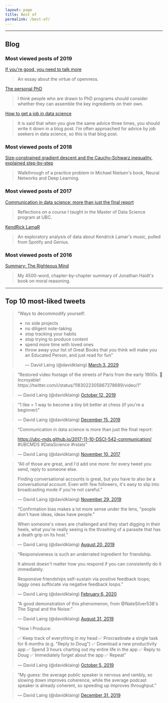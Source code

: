 ```yaml
---
layout: page
title: Best of
permalink: /best-of/
---
```


---------


## Blog

### Most viewed posts of 2019

[If you're good, you need to talk more](https://davidklaing.com/blog/2019/07/09/talk-more.html)

> An essay about the virtue of openness.

[The personal PhD](https://davidklaing.com/blog/2019/07/16/personal-phd.html)

> I think people who are drawn to PhD programs should consider whether they can assemble the key ingredients on their own.

[How to get a job in data science](https://davidklaing.com/blog/2019/04/11/how-to-get-a-job-in-data-science.html)

> It is said that when you give the same advice three times, you should write it down in a blog post. I’m often approached for advice by job seekers in data science, so this is that blog post.

### Most viewed posts of 2018

[Size-constrained gradient descent and the Cauchy-Schwarz inequality, explained step-by-step](https://davidklaing.com/blog/2018/11/27/step-by-step.html)

> Walkthrough of a practice problem in Michael Nielsen's book, Neural Networks and Deep Learning.

### Most viewed posts of 2017

[Communication in data science: more than just the final report](https://davidklaing.com/blog/2017/11/10/communication-in-data-science.html)

> Reflections on a course I taught in the Master of Data Science program at UBC.

[KendRick LamaR](https://davidklaing.com/blog/2017/05/07/kendrick-lamar-data-science.html)

> An exploratory analysis of data about Kendrick Lamar's music, pulled from Spotify and Genius.

### Most viewed posts of 2016

[Summary: The Righteous Mind](https://davidklaing.com/blog/books/summaries/2016/09/01/the-righteous-mind.html)

> My 4500-word, chapter-by-chapter summary of Jonathan Haidt's book on moral reasoning.

-----------------

## Top 10 most-liked tweets

<blockquote class="twitter-tweet" data-lang="en"><p lang="en" dir="ltr">“Ways to decommodify yourself:

- no side projects
- no diligent note-taking
- stop tracking your habits
- stop trying to produce content
- spend more time with loved ones
- throw away your list of Great Books that you think will make you an Educated Person, and just read for fun”</p>&mdash; David Laing (@davidklaing) <a href="https://twitter.com/davidklaing/status/1234746395610898432">March 3, 2029</a></blockquote>

<blockquote class="twitter-tweet" data-lang="en"><p lang="en" dir="ltr">“Restored video footage of the streets of Paris from the early 1900s. 🤯 Incroyable! https://twitter.com/i/status/1183022305867378689/video/1”</p>&mdash; David Laing (@davidklaing) <a href="https://twitter.com/davidklaing/status/1183022305867378689">October 12, 2019</a></blockquote>

<blockquote class="twitter-tweet" data-lang="en"><p lang="en" dir="ltr">“1 like = 1 way to become a tiny bit better at chess (if you're a beginner)”</p>&mdash; David Laing (@davidklaing) <a href="https://twitter.com/davidklaing/status/1206117217911205888">December 15, 2019</a></blockquote>

<blockquote class="twitter-tweet" data-lang="en"><p lang="en" dir="ltr">“Communication in data science is more than just the final report:

https://ubc-mds.github.io/2017-11-10-DSCI-542-communication/ #UBCMDS #DataScience #rstats”</p>&mdash; David Laing (@davidklaing) <a href="https://twitter.com/davidklaing/status/929157739414036480">November 10, 2017</a></blockquote>

<blockquote class="twitter-tweet" data-lang="en"><p lang="en" dir="ltr">“All of those are great, and I'd add one more: for every tweet you send, reply to someone else.

Finding conversational accounts is great, but you have to also *be* a conversational account. Even with few followers, it's easy to slip into broadcasting mode if you're not careful.”</p>&mdash; David Laing (@davidklaing) <a href="https://twitter.com/davidklaing/status/1200467236101578752">November 29, 2019</a></blockquote>

<blockquote class="twitter-tweet" data-lang="en"><p lang="en" dir="ltr">“Confirmation bias makes a lot more sense under the lens, "people don't have ideas, ideas have people."

When someone's views are challenged and they start digging in their heels, what you're really seeing is the thrashing of a parasite that has a death grip on its host.”</p>&mdash; David Laing (@davidklaing) <a href="https://twitter.com/davidklaing/status/1163841215017750529">August 20, 2019</a></blockquote>

<blockquote class="twitter-tweet" data-lang="en"><p lang="en" dir="ltr">“Responsiveness is such an underrated ingredient for friendship.

It almost doesn't matter how you respond if you can consistently do it immediately.

Responsive friendships self-sustain via positive feedback loops; laggy ones suffocate via negative feedback loops.”</p>&mdash; David Laing (@davidklaing) <a href="https://twitter.com/davidklaing/status/1225685248786059266">February 6, 2020</a></blockquote>

<blockquote class="twitter-tweet" data-lang="en"><p lang="en" dir="ltr">“A good demonstration of this phenomenon, from @NateSilver538's The Signal and the Noise:”</p>&mdash; David Laing (@davidklaing) <a href="https://twitter.com/davidklaing/status/1167839615845355520">August 31, 2019</a></blockquote>

<blockquote class="twitter-tweet" data-lang="en"><p lang="en" dir="ltr">“How I Produce:

✅ Keep track of everything in my head
✅ Procrastinate a single task for 6 months (e.g. "Reply to Doug")
✅ Download a new productivity app
✅ Spend 3 hours charting out my entire life in the app
✅ Reply to Doug
✅ Immediately forget about the app
✅ Repeat”</p>&mdash; David Laing (@davidklaing) <a href="https://twitter.com/davidklaing/status/1180586417941929985">October 5, 2019</a></blockquote>

<blockquote class="twitter-tweet" data-lang="en"><p lang="en" dir="ltr">“My guess: the average public speaker is nervous and rambly, so slowing down improves coherence, while the average podcast speaker is already coherent, so speeding up improves throughput.”</p>&mdash; David Laing (@davidklaing) <a href="https://twitter.com/davidklaing/status/1212048094587760646">December 31, 2019</a></blockquote>

<script async src="//platform.twitter.com/widgets.js" charset="utf-8"></script>